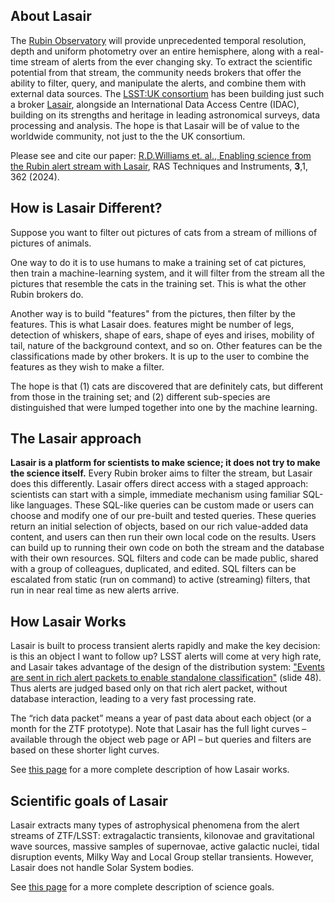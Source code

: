 ## About Lasair
The [Rubin Observatory](https://www.rubinobservatory.org/)
will provide unprecedented temporal resolution, depth and 
uniform photometry over an entire hemisphere, along with a real-time stream of 
alerts from the ever changing sky. To extract the scientific potential from 
that stream, the community needs brokers that offer the ability to filter, 
query, and manipulate the alerts, and combine them with external data sources. 
The [LSST:UK consortium](https://www.lsst.ac.uk/)
has been building just such a broker [Lasair](http://lasair.lsst.ac.uk), alongside 
an International Data Access Centre (IDAC), building on its strengths and 
heritage in leading astronomical surveys, data processing and analysis. The hope
is that Lasair will be of value to the worldwide community, not just to the the UK consortium.

Please see and cite our paper:
[R.D.Williams et. al., Enabling science from the Rubin alert stream with Lasair](https://doi.org/10.1093/rasti/rzae024), RAS Techniques and Instruments, **3**,1, 362  (2024).

## How is Lasair Different?
Suppose you want to filter out pictures of cats from a stream of 
millions of pictures of animals.

One way to do it is to use humans to make a training set of cat pictures, 
then train a machine-learning system, and it will filter from the stream 
all the pictures that resemble the cats in the training set. 
This is what the other Rubin brokers do.

Another way is to build "features" from the pictures, then filter by the features.
This is what Lasair does. features might be
number of legs, detection of whiskers, shape of ears, shape of eyes and irises, 
mobility of tail, nature of the background context, and so on. 
Other features can be the classifications made by other brokers. 
It is up to the user to combine the features as they wish to make a filter. 

The hope is that (1) cats are discovered that are definitely cats, but 
different from those in the training set; and (2) different sub-species are 
distinguished that were lumped together into one by the machine learning.

## The Lasair approach
**Lasair is a platform for scientists to make science; it does not try to make 
the science itself.**
Every Rubin broker aims to filter the stream, but Lasair does this differently. 
Lasair offers direct access with a staged approach: scientists can start with a 
simple, immediate mechanism using familiar SQL-like languages. These SQL-like 
queries can be custom made or users can choose and modify one of our pre-built 
and tested queries. These queries return an initial selection of objects, based 
on our rich value-added data content, and users can then run their own local 
code on the results. Users can build up to running  their own code on both the 
stream and the database with their own resources.
SQL filters and code can be made public, shared with a group of colleagues, 
duplicated, and edited.
SQL filters can be escalated from static (run on command) to active (streaming) 
filters, that run in near real time as new alerts arrive. 

## How Lasair Works
Lasair is built to process transient alerts rapidly and make the key decision: is this an object I want to follow up? LSST alerts will come at very high rate, and Lasair takes advantage of the design of the distribution system: 
["Events are sent in rich alert packets to enable standalone classification"](https://simons.berkeley.edu/sites/default/files/docs/9308/bellmlsst180226.pdf) (slide 48).
Thus alerts are judged based only on that rich alert packet, without database interaction, leading to a very fast processing rate.

The “rich data packet” means a year of past data about each object (or a month for the ZTF prototype). Note that Lasair has the full light curves – available through the object web page or API – but queries and filters are based on these shorter light curves.

See [this page](implementation.html) for a more complete description of how Lasair works.

## Scientific goals of Lasair
Lasair extracts many types of astrophysical phenomena from the alert streams of ZTF/LSST: extragalactic transients, kilonovae and gravitational wave sources, massive samples of supernovae, active galactic nuclei, tidal disruption events, Milky Way and Local Group stellar transients. However, Lasair does not handle Solar System bodies.

See [this page](sciencegoals.html) for a more complete description of science goals.

 

